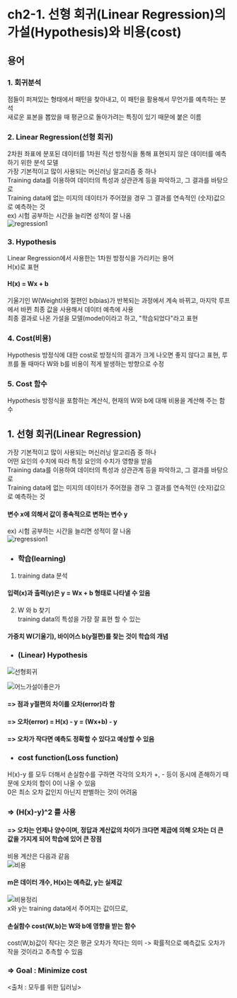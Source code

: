 # ch2-1. 선형 회귀(Linear Regression)의 가설(Hypothesis)와 비용(cost)  

## 용어  
### 1. 회귀분석  
점들이 퍼져있는 형태에서 패턴을 찾아내고, 이 패턴을 활용해서 무언가를 예측하는 분석  
새로운 표본을 뽑았을 때 평균으로 돌아가려는 특징이 있기 때문에 붙은 이름  
### 2. Linear Regression(선형 회귀)    
2차원 좌표에 분포된 데이터를 1차원 직선 방정식을 통해 표현되지 않은 데이터를 예측하기 위한 분석 모델  
가장 기본적이고 많이 사용되는 머신러닝 알고리즘 중 하나  
Training data를 이용하여 데이터의 특성과 상관관계 등을 파악하고, 그 결과를 바탕으로  
Training data에 없는 미지의 데이터가 주어졌을 경우 그 결과를 연속적인 (숫자)값으로 예측하는 것  
ex) 시험 공부하는 시간을 늘리면 성적이 잘 나옴  
![regression1](https://user-images.githubusercontent.com/31130917/107740649-faf26b80-6d4e-11eb-8e46-78953e432a91.PNG)  
### 3. Hypothesis  
Linear Regression에서 사용한는 1차원 방정식을 가리키는 용어  
H(x)로 표현  
#### H(x) = Wx + b  
기울기인 W(Weight)와 절편인 b(bias)가 반복되는 과정에서 계속 바뀌고, 마지막 루프에서 바뀐 최종 값을 사용해서 데이터 예측에 사용  
최종 결과로 나온 가설을 모델(model)이라고 하고, "학습되었다"라고 표현  
### 4. Cost(비용)  
Hypothesis 방정식에 대한 cost로 방정식의 결과가 크게 나오면 좋지 않다고 표현, 루프를 돌 때마다 W와 b를 비용이 적게 발생하는 방향으로 수정  
### 5. Cost 함수  
Hypothesis 방정식을 포함하는 계산식, 현재의 W와 b에 대해 비용을 계산해 주는 함수  

## 1. 선형 회귀(Linear Regression)  
가장 기본적이고 많이 사용되는 머신러닝 알고리즘 중 하나  
어떤 요인의 수치에 따라 특정 요인의 수치가 영향을 받음  
Training data를 이용하여 데이터의 특성과 상관관계 등을 파악하고, 그 결과를 바탕으로  
Training data에 없는 미지의 데이터가 주어졌을 경우 그 결과를 연속적인 (숫자)값으로 예측하는 것  
#### 변수 x에 의해서 값이 종속적으로 변하는 변수 y  
ex) 시험 공부하는 시간을 늘리면 성적이 잘 나옴  
![regression1](https://user-images.githubusercontent.com/31130917/107740649-faf26b80-6d4e-11eb-8e46-78953e432a91.PNG)  
  
* ### 학습(learning)  
1. training data 분석  
  #### 입력(x)과 출력(y)은 y = Wx + b 형태로 나타낼 수 있음
2. W 와 b 찾기  
  training data의 특성을 가장 잘 표현 할 수 있는  
  #### 가중치 W(기울기), 바이어스 b(y절편)를 찾는 것이 학습의 개념  
  
* ### (Linear) Hypothesis  
![선형회귀](https://user-images.githubusercontent.com/31130917/107740645-f9c13e80-6d4e-11eb-94d6-23b54f76c555.PNG)  
  
![어느가설이좋은가](https://user-images.githubusercontent.com/31130917/107740932-88ce5680-6d4f-11eb-87ee-e1f72643d40c.PNG)  
#### => 점과 y절편의 차이를 오차(error)라 함  
#### => 오차(error) = H(x) - y = (Wx+b) - y  
#### => 오차가 작다면 예측도 정확할 수 있다고 예상할 수 있음  
  
* ### cost function(Loss function)  
H(x)-y 를 모두 더해서 손실함수를 구하면 각각의 오차가 +, - 등이 동시에 존해하기 때문에 오차의 합이 0이 나올 수 있음  
0은 최소 오차 값인지 아닌지 판별하는 것이 어려움  
### => (H(x)-y)^2 를 사용  
#### => 오차는 언제나 양수이며, 정답과 계산값의 차이가 크다면 제곱에 의해 오차는 더 큰 값을 가지게 되어 학습에 있어 큰 장점  
  
비용 계산은 다음과 같음  
![비용](https://user-images.githubusercontent.com/31130917/107741332-4d805780-6d50-11eb-8f29-d7e6213617b8.PNG)  
#### m은 데이터 개수, H(x)는 예측값, y는 실제값  
  
![비용정리](https://user-images.githubusercontent.com/31130917/107741538-b7006600-6d50-11eb-9131-7ed853a43450.PNG)  
x와 y는 training data에서 주어지는 값이므로,  
#### 손실함수 cost(W,b)는 W와 b에 영향을 받는 함수  
cost(W,b)값이 작다는 것은 평균 오차가 작다는 의미 -> 확률적으로 예측값도 오차가 작을 것이라고 추측할 수 있음  
### => Goal : Minimize cost  
<출처 : 모두를 위한 딥러닝>
